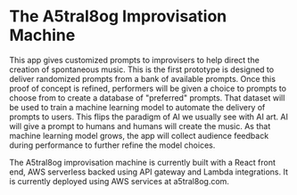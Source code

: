 # The A5tral8og Improvisation Machine
This app gives customized prompts to improvisers to help direct the creation of spontaneous music. This is the first prototype is designed to deliver randomized prompts from a bank of available prompts. Once this proof of concept is refined, performers will be given a choice to prompts to choose from to create a database of "preferred" prompts. That dataset will be used to train a machine learning model to automate the delivery of prompts to users. This flips the paradigm of AI we usually see with AI art. AI will give a prompt to humans and humans will create the music. As that machine learning model grows, the app will collect audience feedback during performance to further refine the model choices.

The A5tral8og improvisation machine is currently built with a React front end, AWS serverless backed using API gateway and Lambda integrations. It is currently deployed using AWS services at a5tral8og.com.

